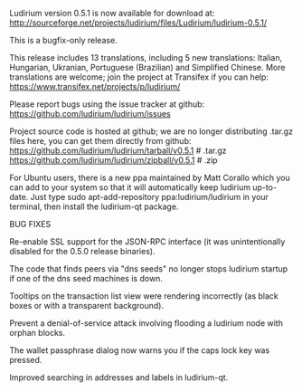 Ludirium version 0.5.1 is now available for download at:
http://sourceforge.net/projects/ludirium/files/Ludirium/ludirium-0.5.1/

This is a bugfix-only release.

This release includes 13 translations, including 5 new translations:
Italian, Hungarian, Ukranian, Portuguese (Brazilian) and Simplified Chinese.
More translations are welcome; join the project at Transifex if you can help:
https://www.transifex.net/projects/p/ludirium/

Please report bugs using the issue tracker at github:
https://github.com/ludirium/ludirium/issues

Project source code is hosted at github; we are no longer
distributing .tar.gz files here, you can get them
directly from github:
https://github.com/ludirium/ludirium/tarball/v0.5.1  # .tar.gz
https://github.com/ludirium/ludirium/zipball/v0.5.1  # .zip

For Ubuntu users, there is a new ppa maintained by Matt Corallo which
you can add to your system so that it will automatically keep
ludirium up-to-date.  Just type
sudo apt-add-repository ppa:ludirium/ludirium
in your terminal, then install the ludirium-qt package.


BUG FIXES

Re-enable SSL support for the JSON-RPC interface (it was unintentionally
disabled for the 0.5.0 release binaries).

The code that finds peers via "dns seeds" no longer stops ludirium startup
if one of the dns seed machines is down.

Tooltips on the transaction list view were rendering incorrectly (as black boxes
or with a transparent background).

Prevent a denial-of-service attack involving flooding a ludirium node with
orphan blocks.

The wallet passphrase dialog now warns you if the caps lock key was pressed.

Improved searching in addresses and labels in ludirium-qt.
